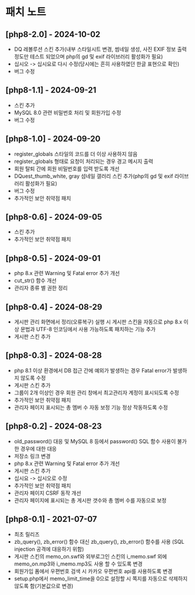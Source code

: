 # 패치 노트

## [php8-2.0] - 2024-10-02
- DQ 레볼루션 스킨 추가(내부 스타일시트 변경, 썸네일 생성, 사진 EXIF 정보 출력 정도만 테스트 되었으며 php의 gd 및 exif 라이브러리 활성화가 필요)
- 십시오 -> 십시요로 다시 수정(당시에는 흔히 사용하였던 한글 표현으로 확인)
- 버그 수정


## [php8-1.1] - 2024-09-21
- 스킨 추가
- MySQL 8.0 관련 비밀번호 처리 및 회원가입 수정
- 버그 수정


## [php8-1.0] - 2024-09-20
- register_globals 스타일의 코드를 더 이상 사용하지 않음
- register_globals 형태로 요청이 처리되는 경우 경고 메시지 출력
- 회원 탈퇴 간에 회원 비밀번호를 입력 받도록 개선
- DQuest_thumb_white, gray 섬네일 갤러리 스킨 추가(php의 gd 및 exif 라이브러리 활성화가 필요)
- 버그 수정
- 추가적인 보안 취약점 패치


## [php8-0.6] - 2024-09-05
- 스킨 추가
- 추가적인 보안 취약점 패치


## [php8-0.5] - 2024-09-01
- php 8.x 관련 Warning 및 Fatal error 추가 개선
- cut_str() 함수 개선
- 관리자 종류 별 권한 정리


## [php8-0.4] - 2024-08-29
- 게시판 관리 화면에서 정리(오류복구) 실행 시 게시판 스킨을 자동으로 php 8.x 이상 문법과 UTF-8 인코딩에서 사용 가능하도록 패치하는 기능 추가
- 게시판 스킨 추가


## [php8-0.3] - 2024-08-28
- php 8.1 이상 환경에서 DB 접근 간에 예외가 발생하는 경우 Fatal error가 발생하지 않도록 수정
- 게시판 스킨 추가
- 그룹이 2개 이상인 경우 회원 관리 창에서 최고관리자 계정이 표시되도록 수정
- 추가적인 보안 취약점 패치
- 관리자 페이지 표시되는 총 멤버 수 자동 보정 기능 정상 작동하도록 수정


## [php8-0.2] - 2024-08-23
- old_password() 대응 및 MySQL 8 등에서 password() SQL 함수 사용이 불가한 경우에 대한 대응
- 저장소 링크 변경
- php 8.x 관련 Warning 및 Fatal error 추가 개선
- 게시판 스킨 추가
- 십시요 -> 십시오로 수정
- 추가적인 보안 취약점 패치
- 관리자 페이지 CSRF 동작 개선
- 관리자 페이지에 표시되는 총 게시판 갯수와 총 멤버 수를 자동으로 보정


## [php8-0.1] - 2021-07-07
- 최초 릴리즈
- zb_query(), zb_error() 함수 대신 zb_query(), zb_error() 함수를 사용 (SQL injection 공격에 대응하기 위함)
- 게시판 스킨의 memo_on.swf와 외부로그인 스킨의 i_memo.swf 외에 memo_on.mp3와 i_memo.mp3도 사용 할 수 있도록 변경
- 회원가입 폼에서 우편번호 검색 시 카카오 우편번호 api를 사용하도록 변경
- setup.php에서 memo_limit_time을 0으로 설정할 시 쪽지를 자동으로 삭제하지 않도록 함(기본값으로 변경)
